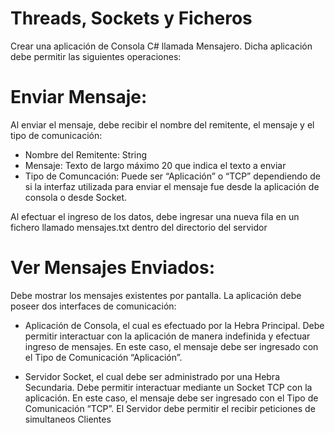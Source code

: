 # Threads, Sockets y Ficheros

Crear una aplicación de Consola C# llamada Mensajero. Dicha aplicación debe permitir las siguientes
operaciones:

# Enviar Mensaje:

Al enviar el mensaje, debe recibir el nombre del remitente, el mensaje y el tipo de comunicación:

- Nombre del Remitente: String
- Mensaje: Texto de largo máximo 20 que indica el texto a enviar
- Tipo de Comuncación: Puede ser “Aplicación” o “TCP” dependiendo de si la interfaz utilizada para enviar el mensaje fue desde la aplicación de consola o desde Socket.

Al efectuar el ingreso de los datos, debe ingresar una nueva fila en un fichero llamado mensajes.txt dentro del directorio del servidor

# Ver Mensajes Enviados:

Debe mostrar los mensajes existentes por pantalla.
La aplicación debe poseer dos interfaces de comunicación:

- Aplicación de Consola, el cual es efectuado por la Hebra Principal. Debe permitir interactuar con la aplicación de manera indefinida y efectuar ingreso de mensajes. En este caso, el mensaje debe ser ingresado con el Tipo de Comunicación “Aplicación”.

- Servidor Socket, el cual debe ser administrado por una Hebra Secundaria. Debe permitir interactuar mediante un Socket TCP con la aplicación. En este caso, el mensaje debe ser ingresado con el Tipo de Comunicación “TCP”. El Servidor debe permitir el recibir peticiones de simultaneos Clientes
